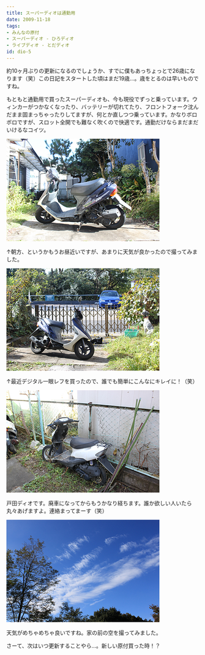 ```yaml
---
title: スーパーディオは通勤用
date: 2009-11-18
tags:
- みんなの原付
- スーパーディオ - ひろディオ
- ライブディオ - とだディオ
id: dio-5
---
```



<p class="sentence">約10ヶ月ぶりの更新になるのでしょうか、すでに僕もあっちょっとで26歳になります（笑）この日記をスタートした頃はまだ19歳...。歳をとるのは早いものですね。</p>
<p class="sentence spacing10">もともと通勤用で買ったスーパーディオも、今も現役でずっと乗っています。ウィンカーがつかなくなったり、バッテリーが切れてたり、フロントフォーク沈んだまま固まっちゃったりしてますが、何とか直しつつ乗っています。かなりボロボロですが、スロット全開でも難なく吹くので快適です。通勤だけならまだまだいけるなコイツ。</p>
<div class="center spacing"><img src="/photo/diary/2009.11.18_01.jpg" alt=""></div>
<p class="sentence spacing10">↑朝方、というかもうお昼近いですが、あまりに天気が良かったので撮ってみました。</p>
<div class="center spacing"><img src="/photo/diary/2009.11.18_02.jpg" alt=""></div>
<p class="sentence spacing10">↑最近デジタル一眼レフを買ったので、誰でも簡単にこんなにキレイに！（笑）</p>
<div class="center spacing"><img src="/photo/diary/2009.11.18_03.jpg" alt=""></div>
<p class="sentence spacing10">戸田ディオです。廃車になってからもうかなり経ちます。誰か欲しい人いたら丸々あげますよ。連絡まってまーす（笑）</p>
<div class="center spacing"><img src="/photo/diary/2009.11.18_04.jpg" alt=""></div>
<p class="sentence">天気がめちゃめちゃ良いですね。家の前の空を撮ってみました。</p>
<p class="sentence">さーて、次はいつ更新することやら...。新しい原付買った時！？</p>
